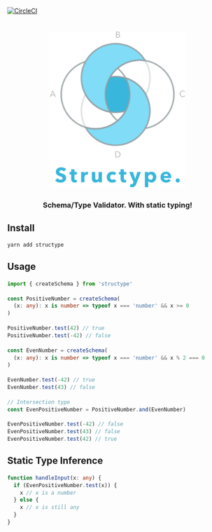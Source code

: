 [![CircleCI](https://circleci.com/gh/kube/structype.svg?style=svg)](https://circleci.com/gh/kube/structype)

<h1 align="center">
  <img width="310" alt="Structype" src="logo.svg">
</h1>

<h3 align="center">Schema/Type Validator. With static typing!</h3>

## Install

```sh
yarn add structype
```

## Usage

```ts
import { createSchema } from 'structype'

const PositiveNumber = createSchema(
  (x: any): x is number => typeof x === 'number' && x >= 0
)

PositiveNumber.test(42) // true
PositiveNumber.test(-42) // false

const EvenNumber = createSchema(
  (x: any): x is number => typeof x === 'number' && x % 2 === 0
)

EvenNumber.test(-42) // true
EvenNumber.test(43) // false

// Intersection type
const EvenPositiveNumber = PositiveNumber.and(EvenNumber)

EvenPositiveNumber.test(-42) // false
EvenPositiveNumber.test(43) // false
EvenPositiveNumber.test(42) // true
```

## Static Type Inference

```ts
function handleInput(x: any) {
  if (EvenPositiveNumber.test(x)) {
    x // x is a number
  } else {
    x // x is still any
  }
}
```
